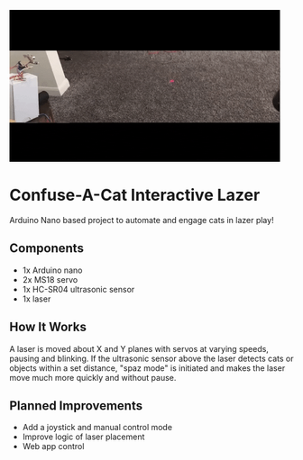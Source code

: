 ![Demo video](/confuseACatLazer.gif) 

# Confuse-A-Cat Interactive Lazer
Arduino Nano based project to automate and engage cats in lazer play!

## Components
- 1x Arduino nano
- 2x MS18 servo
- 1x HC-SR04 ultrasonic sensor
- 1x laser

## How It Works
A laser is moved about X and Y planes with servos at varying speeds, pausing and blinking.  If the ultrasonic sensor above the laser detects cats or objects within a set distance, "spaz mode" is initiated and makes the laser move much more quickly and without pause.

## Planned Improvements
- Add a joystick and manual control mode
- Improve logic of laser placement
- Web app control
